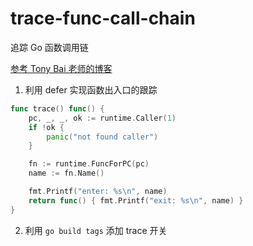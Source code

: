 # trace-func-call-chain
追踪 Go 函数调用链

[参考 Tony Bai 老师的博客](https://zhuanlan.zhihu.com/p/335592499)

1. 利用 defer 实现函数出入口的跟踪

```go
func trace() func() {
	pc, _, _, ok := runtime.Caller(1)
	if !ok {
		panic("not found caller")
	}

	fn := runtime.FuncForPC(pc)
	name := fn.Name()

	fmt.Printf("enter: %s\n", name)
	return func() { fmt.Printf("exit: %s\n", name) }
}
```

2. 利用 `go build tags` 添加 trace 开关